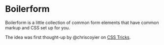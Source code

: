 # Boilerform

Boilerform is a little collection of common form elements that have common markup and CSS set up for you. 

The idea was first thought-up by @chriscoyier on [CSS Tricks](https://css-tricks.com/boilerform).
